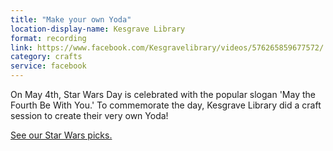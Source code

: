```yaml
---
title: "Make your own Yoda"
location-display-name: Kesgrave Library
format: recording
link: https://www.facebook.com/Kesgravelibrary/videos/576265859677572/
category: crafts
service: facebook
---
```


On May 4th, Star Wars Day is celebrated with the popular slogan 'May the Fourth Be With You.' To commemorate the day, Kesgrave Library did a craft session to create their very own Yoda!

[See our Star Wars picks.](https://www.suffolklibraries.co.uk/elibrary/picks/2020-04-28-star-wars)
